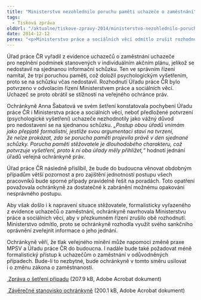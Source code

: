 ```yaml
---
title: "Ministerstvo nezohlednilo poruchu paměti uchazeče o zaměstnání"
tags:
  - Tisková zpráva
oldUrl: "/aktualne/tiskove-zpravy-2014/ministerstvo-nezohlednilo-poruchu-pameti-uchazece-o-zamestnani"
date: 2014-12-12
perex: "<p>Ministerstvo práce a sociálních věcí odmítlo zrušit rozhodnutí Úřadu práce ČR, kterým byl z evidence vyřazen uchazeč o zaměstnání za to, že se nedostavil na informační schůzku. Ministerstvo přitom nezohlednilo fakt, že uchazeč dlouhodobě trpí poruchou paměti.</p>"
---
```


<!-- imported from the old website -->

<p>Úřad práce ČR vyřadil z evidence uchazečů o zaměstnání uchazeče pro neplnění podmínek stanovených v individuálním akčním plánu, jelikož se nedostavil na sjednanou informační schůzku. Ten ve správním řízení namítal, že trpí poruchou paměti, což doložil psychologickým vyšetřením, proto se na schůzku včas nedostavil. Rozhodnutí Úřadu práce ČR bylo potvrzeno v odvolacím řízení Ministerstvem práce a sociálních věcí. Uchazeč se proto obrátil se stížností na veřejného ochránce práv.</p><p>Ochránkyně Anna Šabatová ve svém šetření konstatovala pochybení Úřadu práce ČR i Ministerstva práce a sociálních věcí, neboť předložené potvrzení (psychologické vyšetření) uchazeče nezhodnotily jako vážný důvod pro nedostavení se na sjednanou schůzku. <em>„Postup obou úřadů vnímám jako přepjatě formalistní, jestliže svou argumentaci staví na tvrzení, že nelze prokázat, zda se porucha paměti projevila právě v den sjednané schůzky. Porucha paměti stěžovatele je dlouhodobého charakteru, což potvrzuje vyšetření, proto k ní oba úřady měly přihlížet,“</em> hodnotí jednání úřadů veřejná ochránkyně práv.</p><p>Úřad práce ČR následně přislíbil, že bude do budoucna věnovat obdobným případům větší pozornost a pro zajištění jednotnosti postupu všech pracovníků bude sporné případy pravidelně řešit na poradách. Toto opatření považovala ochránkyně za dostatečné k zabránění možnému opakování nesprávného postupu.</p><p>Aby však došlo i k napravení situace stěžovatele, formalisticky vyřazeného z evidence uchazečů o zaměstnání, ochránkyně navrhovala Ministerstvu práce a sociálních věcí, aby v přezkumném řízení zrušilo obě rozhodnutí. Ministerstvo odmítlo, proto se ochránkyně rozhodla využít svého sankčního oprávnění zveřejnit informace o jeho jednání.</p><p>Ochránkyně věří, že tlak veřejného mínění může napomoci změně praxe MPSV a Úřadu práce ČR do budoucna. I nadále bude také požadovat méně formalistický přístup k uchazečům o zaměstnání v odůvodněných případech. Bude-li to nezbytné, bude ochránkyně v tomto směru usilovat i o změnu zákona o zaměstnanosti.</p><p><a title="Otevření do nového okna" href="/uploads-import/STANOVISKA/prace_a_zamestnanost/Urad_prace/5727-2013-LDF-ZZ.pdf" target="_blank"> Zpráva o šetření případu</a> (207.9 kB, Adobe Acrobat dokument)</p><p><a title="Otevření do nového okna" href="/uploads-import/STANOVISKA/prace_a_zamestnanost/Urad_prace/5727-13-JB-ZSO.pdf" target="_blank"> Závěrečné stanovisko ochránkyně</a> (200.1 kB, Adobe Acrobat dokument)</p>
